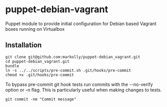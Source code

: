 # puppet-debian-vagrant
Puppet module to provide initial configuration for Debian based Vagrant boxes running on Virtualbox

## Installation
```
git clone git@github.com:markolly/puppet-debian_vagrant.git
cd puppet-debian_vagrant.git
bundle
ln -s ../../scripts/pre-commit.sh .git/hooks/pre-commit
chmod +x .git/hooks/pre-commit
```

To bypass pre-commit git hook tests run commits with the --no-verify option or -n flag. This is particularly useful when making changes to tests.

```
git commit -nm "Commit message"
```
